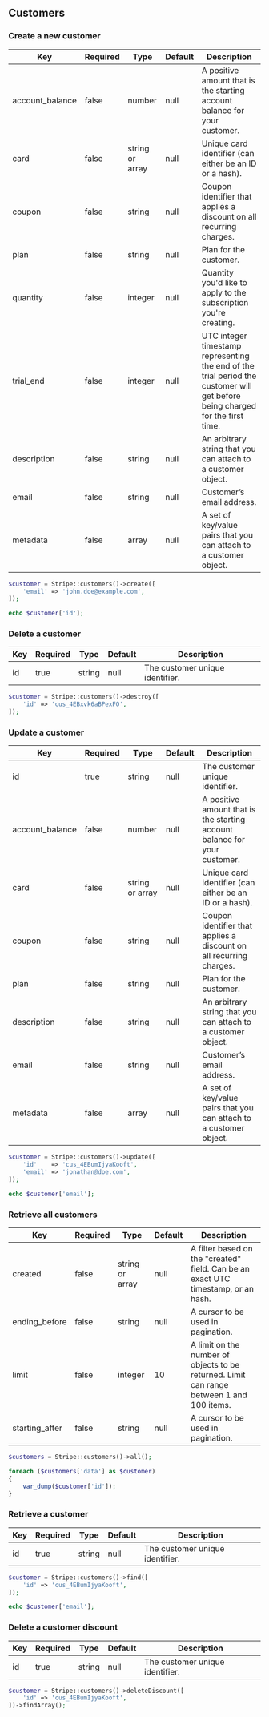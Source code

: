 ## Customers

### Create a new customer

Key             | Required | Type            | Default | Description
--------------- | -------- | --------------- | ------- | -----------------------
account_balance | false    | number          | null    | A positive amount that is the starting account balance for your customer.
card            | false    | string or array | null    | Unique card identifier (can either be an ID or a hash).
coupon          | false    | string          | null    | Coupon identifier that applies a discount on all recurring charges.
plan            | false    | string          | null    | Plan for the customer.
quantity        | false    | integer         | null    | Quantity you'd like to apply to the subscription you're creating.
trial_end       | false    | integer         | null    | UTC integer timestamp representing the end of the trial period the customer will get before being charged for the first time.
description     | false    | string          | null    | An arbitrary string that you can attach to a customer object.
email           | false    | string          | null    | Customer’s email address.
metadata        | false    | array           | null    | A set of key/value pairs that you can attach to a customer object.

```php
$customer = Stripe::customers()->create([
	'email' => 'john.doe@example.com',
]);

echo $customer['id'];
```

### Delete a customer

Key | Required | Type   | Default | Description
--- | -------- | ------ | ------- | --------------------------------------------
id  | true     | string | null    | The customer unique identifier.

```php
$customer = Stripe::customers()->destroy([
	'id' => 'cus_4EBxvk6aBPexFO',
]);
```

### Update a customer

Key             | Required | Type            | Default | Description
--------------- | -------- | --------------- | ------- | -----------------------
id              | true     | string          | null    | The customer unique identifier.
account_balance | false    | number          | null    | A positive amount that is the starting account balance for your customer.
card            | false    | string or array | null    | Unique card identifier (can either be an ID or a hash).
coupon          | false    | string          | null    | Coupon identifier that applies a discount on all recurring charges.
plan            | false    | string          | null    | Plan for the customer.
description     | false    | string          | null    | An arbitrary string that you can attach to a customer object.
email           | false    | string          | null    | Customer’s email address.
metadata        | false    | array           | null    | A set of key/value pairs that you can attach to a customer object.

```php
$customer = Stripe::customers()->update([
	'id'    => 'cus_4EBumIjyaKooft',
	'email' => 'jonathan@doe.com',
]);

echo $customer['email'];
```

### Retrieve all customers

Key             | Required | Type            | Default | Description
--------------- | -------- | --------------- | ------- | -----------------------
created         | false    | string or array | null    | A filter based on the "created" field. Can be an exact UTC timestamp, or an hash.
ending_before   | false    | string          | null    | A cursor to be used in pagination.
limit           | false    | integer         | 10      | A limit on the number of objects to be returned. Limit can range between 1 and 100 items.
starting_after  | false    | string          | null    | A cursor to be used in pagination.

```php
$customers = Stripe::customers()->all();

foreach ($customers['data'] as $customer)
{
	var_dump($customer['id']);
}
```

### Retrieve a customer

Key | Required | Type   | Default | Description
--- | -------- | ------ | ------- | -------------------------------------------
id  | true     | string | null    | The customer unique identifier.

```php
$customer = Stripe::customers()->find([
	'id' => 'cus_4EBumIjyaKooft',
]);

echo $customer['email'];
```

### Delete a customer discount

Key | Required | Type   | Default | Description
--- | -------- | ------ | ------- | -------------------------------------------
id  | true     | string | null    | The customer unique identifier.

```php
$customer = Stripe::customers()->deleteDiscount([
	'id' => 'cus_4EBumIjyaKooft',
])->findArray();
```
